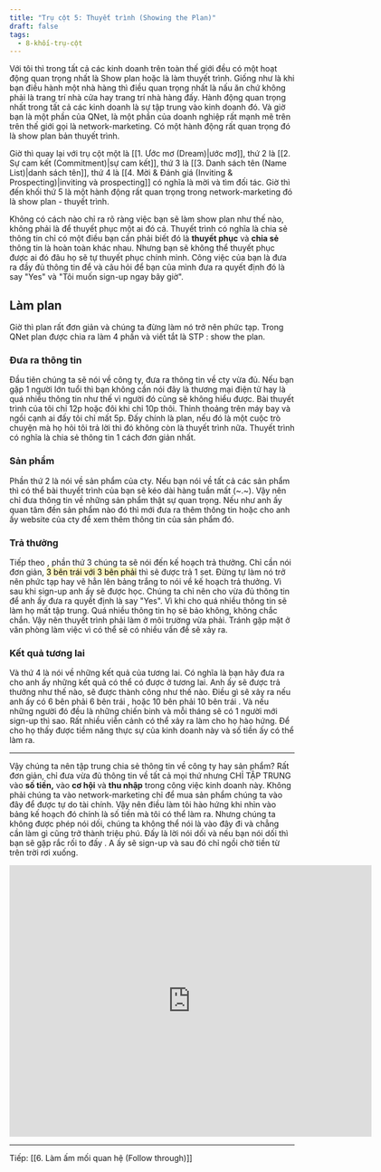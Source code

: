 ```yaml
---
title: "Trụ cột 5: Thuyết trình (Showing the Plan)"
draft: false
tags:
  - 8-khối-trụ-cột
---
```


Với tôi thì trong tất cả các kinh doanh trên toàn thế giới đều có một hoạt động quan trọng nhất là Show plan hoặc là làm thuyết trình. Giống như là khi bạn điều hành một nhà hàng thì điều quan trọng nhất là nấu ăn chứ không phải là trang trí nhà cửa hay trang trí nhà hàng đấy. Hành động quan trọng nhất trong tất cả các kinh doanh là sự tập trung vào kinh doanh đó. Và giờ bạn là một phần của QNet, là một phần của doanh nghiệp rất mạnh mẽ trên trên thế giới gọi là network-marketing. Có một hành động rất quan trọng đó là show plan bản thuyết trình.

Giờ thì quay lại với trụ cột một là [[1. Ước mơ (Dream)|ước mơ]], thứ 2 là [[2. Sự cam kết (Commitment)|sự cam kết]], thứ 3 là [[3. Danh sách tên (Name List)|danh sách tên]], thứ 4 là [[4. Mời & Đánh giá (Inviting & Prospecting)|inviting và prospecting]] có nghĩa là mời và tìm đối tác. Giờ thì đến khối thứ 5 là một hành động rất quan trọng trong network-marketing đó là show plan - thuyết trình.

Không có cách nào chỉ ra rõ ràng việc bạn sẽ làm show plan như thế nào, không phải là để thuyết phục một ai đó cả. Thuyết trình có nghĩa là chia sẻ thông tin chỉ có một điều bạn cần phải biết đó là **thuyết phục** và **chia sẻ** thông tin là hoàn toàn khác nhau. Nhưng bạn sẽ không thể thuyết phục được ai đó đâu họ sẽ tự thuyết phục chính mình. Công việc của bạn là đưa ra đầy đủ thông tin để và câu hỏi để bạn của mình đưa ra quyết định đó là say "Yes" và "Tôi muốn sign-up ngay bây giờ".

## Làm plan

Giờ thì plan rất đơn giản và chúng ta đừng làm nó trở nên phức tạp. Trong QNet plan được chia ra làm 4 phần và viết tắt là STP : show the plan.

### Đưa ra thông tin

Đầu tiên chúng ta sẽ nói về công ty, đưa ra thông tin về cty vừa đủ. Nếu bạn gặp 1 người lớn tuổi thì bạn không cần nói đây là thương mại điện tử hay là quá nhiều thông tin như thế vì người đó cũng sẽ không hiểu được. Bài thuyết trình của tôi chỉ 12p hoặc đôi khi chỉ 10p thôi. Thỉnh thoảng trên máy bay và ngồi cạnh ai đấy tôi chỉ mất 5p. Đấy chính là plan, nếu đó là một cuộc trò chuyện mà họ hỏi tôi trả lời thì đó không còn là thuyết trình nữa. Thuyết trình có nghĩa là chia sẻ thông tin 1 cách đơn giản nhất.

### Sản phẩm

Phần thứ 2 là nói về sản phẩm của cty. Nếu bạn nói về tất cả các sản phẩm thì có thể bài thuyết trình của bạn sẽ kéo dài hàng tuần mất (~.~). Vậy nên chỉ đưa thông tin về những sản phẩm thật sự quan trọng. Nếu như anh ấy quan tâm đến sản phẩm nào đó thì mới đưa ra thêm thông tin hoặc cho anh ấy website của cty để xem thêm thông tin của sản phẩm đó.

### Trả thưởng

Tiếp theo , phần thứ 3 chúng ta sẽ nói đến kế hoạch trả thưởng. Chỉ cần nói đơn giản, <mark style="background: #FFF3A3A6;">3 bên trái với 3 bên phải</mark> thì sẽ được trả 1 set. Đừng tự làm nó trở nên phức tạp hay vẽ hẳn lên bảng trắng to nói về kế hoạch trả thưởng. Vì sau khi sign-up anh ấy sẽ được học. Chúng ta chỉ nên cho vừa đủ thông tin để anh ấy đưa ra quyết định là say "Yes". Vì khi cho quá nhiều thông tin sẽ làm họ mất tập trung. Quá nhiều thông tin họ sẽ bảo không, không chắc chắn. Vậy nên thuyết trình phải làm ở môi trường vừa phải. Tránh gặp mặt ở văn phòng làm việc vì có thể sẽ có nhiều vấn đề sẽ xảy ra.

### Kết quả tương lai

Và thứ 4 là nói về những kết quả của tương lai. Có nghĩa là bạn hãy đưa ra cho anh ấy những kết quả có thể có được ở tương lai. Anh ấy sẽ được trả thưởng như thế nào, sẽ được thành công như thế nào. Điều gì sẽ xảy ra nếu anh ấy có 6 bên phải 6 bên trái , hoặc 10 bên phải 10 bên trái . Và nếu những người đó đều là những chiến binh và mỗi tháng sẽ có 1 người mới sign-up thì sao. Rất nhiều viễn cảnh có thể xảy ra làm cho họ hào hứng. Để cho họ thấy được tiềm năng thực sự của kinh doanh này và số tiền ấy có thể làm ra.

---

Vậy chúng ta nên tập trung chia sẻ thông tin về công ty hay sản phẩm? Rất đơn giản, chỉ đưa vừa đủ thông tin về tất cả mọi thứ nhưng CHỈ TẬP TRUNG vào **số tiền,** vào **cơ hội** và **thu nhập** trong công việc kinh doanh này. Không phải chúng ta vào network-marketing chỉ để mua sản phẩm chúng ta vào đây để được tự do tài chính. Vậy nên điều làm tôi hào hứng khi nhìn vào bảng kế hoạch đó chính là số tiền mà tôi có thể làm ra. Nhưng chúng ta không được phép nói dối, chúng ta không thể nói là vào đây đi và chẳng cần làm gì cũng trở thành triệu phú. Đấy là lời nói dối và nếu bạn nói dối thì bạn sẽ gặp rắc rối to đấy . A ấy sẽ sign-up và sau đó chỉ ngồi chờ tiền từ trên trời rơi xuống.

<iframe width="640" height="480" src="https://www.youtube.com/embed/e6b-Q1NXf80" title="YouTube video player" frameborder="0" allow="accelerometer; autoplay; clipboard-write; encrypted-media; gyroscope; picture-in-picture; web-share" allowfullscreen></iframe>

---

Tiếp: [[6. Làm ấm mối quan hệ (Follow through)]]
